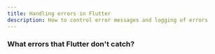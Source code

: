 ```yaml
---
title: Handling errors in Flutter
description: How to control error messages and logging of errors
---
```


### What errors that Flutter don't catch?
